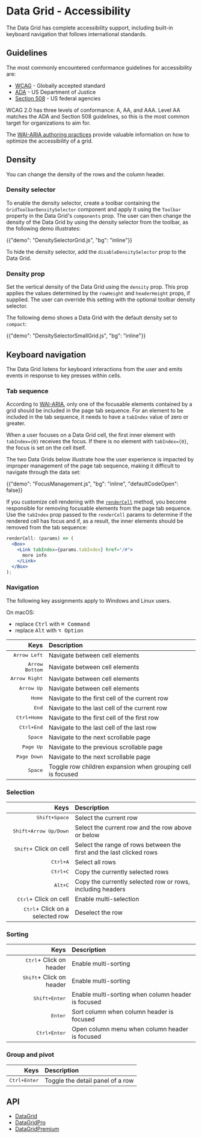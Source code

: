 # Data Grid - Accessibility

<p class="description">The Data Grid has complete accessibility support, including built-in keyboard navigation that follows international standards.</p>

## Guidelines

The most commonly encountered conformance guidelines for accessibility are:

- [WCAG](https://www.w3.org/WAI/standards-guidelines/wcag/) - Globally accepted standard
- [ADA](https://www.ada.gov/) - US Department of Justice
- [Section 508](https://www.section508.gov/) - US federal agencies

WCAG 2.0 has three levels of conformance: A, AA, and AAA.
Level AA matches the ADA and Section 508 guidelines, so this is the most common target for organizations to aim for.

The [WAI-ARIA authoring practices](https://www.w3.org/WAI/ARIA/apg/patterns/grid/) provide valuable information on how to optimize the accessibility of a grid.

## Density

You can change the density of the rows and the column header.

### Density selector

To enable the density selector, create a toolbar containing the `GridToolbarDensitySelector` component and apply it using the `Toolbar` property in the Data Grid's `components` prop.
The user can then change the density of the Data Grid by using the density selector from the toolbar, as the following demo illustrates:

{{"demo": "DensitySelectorGrid.js", "bg": "inline"}}

To hide the density selector, add the `disableDensitySelector` prop to the Data Grid.

### Density prop

Set the vertical density of the Data Grid using the `density` prop.
This prop applies the values determined by the `rowHeight` and `headerHeight` props, if supplied.
The user can override this setting with the optional toolbar density selector.

The following demo shows a Data Grid with the default density set to `compact`:

{{"demo": "DensitySelectorSmallGrid.js", "bg": "inline"}}

## Keyboard navigation

The Data Grid listens for keyboard interactions from the user and emits events in response to key presses within cells.

### Tab sequence

According to [WAI-ARIA](https://www.w3.org/WAI/ARIA/apg/patterns/grid/), only one of the focusable elements contained by a grid should be included in the page tab sequence.
For an element to be included in the tab sequence, it needs to have a `tabIndex` value of zero or greater.

When a user focuses on a Data Grid cell, the first inner element with `tabIndex={0}` receives the focus.
If there is no element with `tabIndex={0}`, the focus is set on the cell itself.

The two Data Grids below illustrate how the user experience is impacted by improper management of the page tab sequence, making it difficult to navigate through the data set:

{{"demo": "FocusManagement.js", "bg": "inline", "defaultCodeOpen": false}}

If you customize cell rendering with the [`renderCell`](/x/react-data-grid/column-definition/#rendering-cells) method, you become responsible for removing focusable elements from the page tab sequence.
Use the `tabIndex` prop passed to the `renderCell` params to determine if the rendered cell has focus and if, as a result, the inner elements should be removed from the tab sequence:

```jsx
renderCell: (params) => (
  <Box>
    <Link tabIndex={params.tabIndex} href="/#">
      more info
    </Link>
  </Box>
);
```

### Navigation

The following key assignments apply to Windows and Linux users.

On macOS:

- replace <kbd class="key">Ctrl</kbd> with <kbd class="key">⌘ Command</kbd>
- replace <kbd class="key">Alt</kbd> with <kbd class="key">⌥ Option</kbd>

|                                                               Keys | Description                                                 |
| -----------------------------------------------------------------: | :---------------------------------------------------------- |
|                                  <kbd class="key">Arrow Left</kbd> | Navigate between cell elements                              |
|                                <kbd class="key">Arrow Bottom</kbd> | Navigate between cell elements                              |
|                                 <kbd class="key">Arrow Right</kbd> | Navigate between cell elements                              |
|                                    <kbd class="key">Arrow Up</kbd> | Navigate between cell elements                              |
|                                        <kbd class="key">Home</kbd> | Navigate to the first cell of the current row               |
|                                         <kbd class="key">End</kbd> | Navigate to the last cell of the current row                |
| <kbd><kbd class="key">Ctrl</kbd>+<kbd class="key">Home</kbd></kbd> | Navigate to the first cell of the first row                 |
|  <kbd><kbd class="key">Ctrl</kbd>+<kbd class="key">End</kbd></kbd> | Navigate to the last cell of the last row                   |
|                                       <kbd class="key">Space</kbd> | Navigate to the next scrollable page                        |
|                                     <kbd class="key">Page Up</kbd> | Navigate to the previous scrollable page                    |
|                                   <kbd class="key">Page Down</kbd> | Navigate to the next scrollable page                        |
|                                       <kbd class="key">Space</kbd> | Toggle row children expansion when grouping cell is focused |

### Selection

|                                                                         Keys | Description                                                          |
| ---------------------------------------------------------------------------: | :------------------------------------------------------------------- |
|         <kbd><kbd class="key">Shift</kbd>+<kbd class="key">Space</kbd></kbd> | Select the current row                                               |
| <kbd><kbd class="key">Shift</kbd>+<kbd class="key">Arrow Up/Down</kbd></kbd> | Select the current row and the row above or below                    |
|                                  <kbd class="key">Shift</kbd>+ Click on cell | Select the range of rows between the first and the last clicked rows |
|              <kbd><kbd class="key">Ctrl</kbd>+<kbd class="key">A</kbd></kbd> | Select all rows                                                      |
|              <kbd><kbd class="key">Ctrl</kbd>+<kbd class="key">C</kbd></kbd> | Copy the currently selected rows                              |
|               <kbd><kbd class="key">Alt</kbd>+<kbd class="key">C</kbd></kbd> | Copy the currently selected row or rows, including headers           |
|                                   <kbd class="key">Ctrl</kbd>+ Click on cell | Enable multi-selection                                               |
|                         <kbd class="key">Ctrl</kbd>+ Click on a selected row | Deselect the row                                                     |

### Sorting

|                                                                 Keys | Description                                        |
| -------------------------------------------------------------------: | :------------------------------------------------- |
|                         <kbd class="key">Ctrl</kbd>+ Click on header | Enable multi-sorting                               |
|                        <kbd class="key">Shift</kbd>+ Click on header | Enable multi-sorting                               |
| <kbd><kbd class="key">Shift</kbd>+<kbd class="key">Enter</kbd></kbd> | Enable multi-sorting when column header is focused |
|                                         <kbd class="key">Enter</kbd> | Sort column when column header is focused          |
|  <kbd><kbd class="key">Ctrl</kbd>+<kbd class="key">Enter</kbd></kbd> | Open column menu when column header is focused     |

### Group and pivot

|                                                                Keys | Description                      |
| ------------------------------------------------------------------: | :------------------------------- |
| <kbd><kbd class="key">Ctrl</kbd>+<kbd class="key">Enter</kbd></kbd> | Toggle the detail panel of a row |

## API

- [DataGrid](/x/api/data-grid/data-grid/)
- [DataGridPro](/x/api/data-grid/data-grid-pro/)
- [DataGridPremium](/x/api/data-grid/data-grid-premium/)
